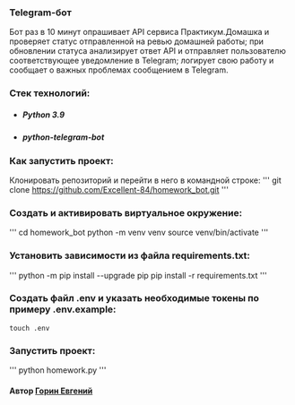 ### Telegram-бот

Бот раз в 10 минут опрашивает API сервиса Практикум.Домашка и проверяет статус отправленной на ревью домашней работы;
при обновлении статуса анализирует ответ API и отправляет пользователю соответствующее уведомление в Telegram;
логирует свою работу и сообщает о важных проблемах сообщением в Telegram.

### Стек технологий:
* ##### Python 3.9
* ##### python-telegram-bot

### Как запустить проект:
Клонировать репозиторий и перейти в него в командной строке:
'''
git clone https://github.com/Excellent-84/homework_bot.git
'''

### Cоздать и активировать виртуальное окружение:
'''
cd homework_bot
python -m venv venv
source venv/bin/activate
'''

### Установить зависимости из файла requirements.txt:
'''
python -m pip install --upgrade pip
pip install -r requirements.txt
'''

### Создать файл .env и указать необходимые токены по примеру .env.example:
``` 
touch .env
```

### Запустить проект:
'''
python homework.py
'''

#### Автор [Горин Евгений](https://github.com/Excellent-84)
